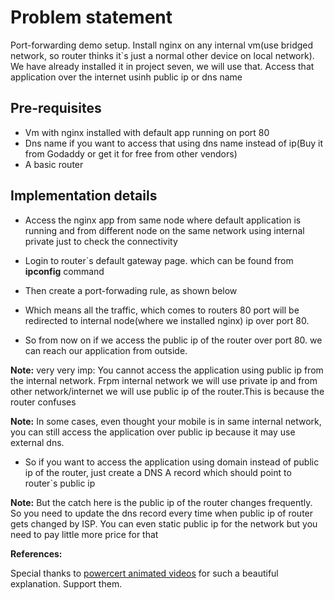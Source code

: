 # Problem statement
Port-forwarding demo setup. Install nginx on any internal vm(use bridged network, so router thinks it`s just a normal other device on local network).
We have already installed it in project seven, we will use that. Access that application over the internet usinh public ip or dns name

## Pre-requisites
* Vm with nginx installed with default app running on port 80
* Dns name if you want to access that using dns name instead of ip(Buy it from Godaddy or get it for free from other vendors)
* A basic router 

## Implementation details
* Access the nginx app from same node where default application is running and from different node on the same network using internal private just to check the connectivity
* Login to router`s default gateway page. which can be found from **ipconfig** command

* Then create a port-forwading rule, as shown below

* Which means all the traffic, which comes to routers 80 port will be redirected to internal node(where we installed nginx) ip over port 80. 

* So from now on if we access the public ip of the router over port 80. we can reach our application from outside.

**Note:** very very imp: You cannot access the application using public ip from the internal network. Frpm internal network we will use private ip and from other network/internet we will use public ip of the router.This is because the router confuses

**Note:** In some cases, even thought your mobile is in same internal network, you can still access the application over public ip because it may use external dns.

* So if you want to access the application using domain instead of public ip of the router, just create a DNS A record which should point to router`s public ip

**Note:** But the catch here is the public ip of the router changes frequently. So you need to update the dns record every time when public ip of router gets changed by ISP. You can even static public ip for the network but you need to pay little more price for that

**References:**

Special thanks to [powercert animated videos](https://www.youtube.com/watch?v=2G1ueMDgwxw&t=431s) for such a beautiful explanation. Support them.
